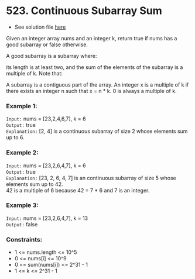 # 523. Continuous Subarray Sum

- See solution file [here](./solution.cpp)

Given an integer array nums and an integer k, return true if nums has a good subarray or
false otherwise.

A good subarray is a subarray where:

its length is at least two, and
the sum of the elements of the subarray is a multiple of k.
Note that:

A subarray is a contiguous part of the array.
An integer x is a multiple of k if there exists an integer n such that x = n * k. 0 is
always a multiple of k.

### Example 1:

`Input:` nums = [23,2,4,6,7], k = 6  
`Output:` true  
`Explanation:` [2, 4] is a continuous subarray of size 2 whose elements sum up to 6.  
### Example 2:

`Input:` nums = [23,2,6,4,7], k = 6  
`Output:` true  
`Explanation:` [23, 2, 6, 4, 7] is an continuous subarray of size 5 whose elements sum up to 42.  
42 is a multiple of 6 because 42 = 7 * 6 and 7 is an integer.

### Example 3:

`Input:` nums = [23,2,6,4,7], k = 13  
`Output:` false  
 
### Constraints:

- 1 <= nums.length <= 10^5
- 0 <= nums[i] <= 10^9
- 0 <= sum(nums[i]) <= 2^31 - 1
- 1 <= k <= 2^31 - 1